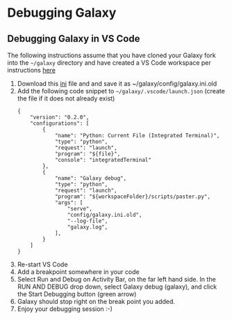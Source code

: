 
# Debugging Galaxy

## Debugging Galaxy in VS Code 

The following instructions assume that you have cloned your Galaxy fork into the `~/galaxy` directory and have created a VS Code workspace per instructions [here](./debugging_tests.md)

1. Download this [ini](https://gist.github.com/kxk302/1b996e3359513e1f40d91ffbc82559c8) file and and save it as ~/galaxy/config/galaxy.ini.old
2. Add the following code snippet to `~/galaxy/.vscode/launch.json` (create the file if it does not already exist)
    ``` 
    {
        "version": "0.2.0",
        "configurations": [
            {
                "name": "Python: Current File (Integrated Terminal)",
                "type": "python",
                "request": "launch",
                "program": "${file}",
                "console": "integratedTerminal"
            },
            {
                "name": "Galaxy debug",
                "type": "python",
                "request": "launch",
                "program": "${workspaceFolder}/scripts/paster.py",
                "args": [
                    "serve",
                    "config/galaxy.ini.old",
                    "--log-file",
                    "galaxy.log",
                ],
            }
        ]
    }

    ```
3. Re-start VS Code
4. Add a breakpoint somewhere in your code
5. Select Run and Debug on Activity Bar, on the far left hand side. In the RUN AND DEBUG drop down, select Galaxy debug (galaxy), and click the Start Debugging button (green arrow)
6. Galaxy should stop right on the break point you added.
7. Enjoy your debugging session :-)
